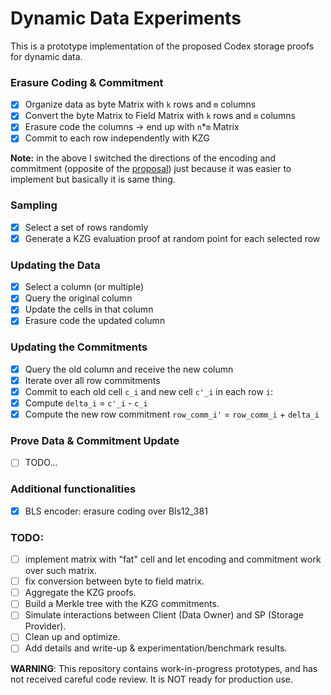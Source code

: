 Dynamic Data Experiments
================================
This is a prototype implementation of the proposed Codex storage proofs for dynamic data.

### Erasure Coding & Commitment
- [x] Organize data as byte Matrix with `k` rows and `m` columns
- [x] Convert the byte Matrix to Field Matrix with `k` rows and `m` columns
- [x] Erasure code the columns -> end up with `n`*`m` Matrix
- [x] Commit to each row independently with KZG

**Note:** in the above I switched the directions of the encoding and commitment (opposite of the [proposal](https://hackmd.io/kPGC3VIZSaWj8DBYOjd4vA?view)) just because it was easier to implement but basically it is same thing.

### Sampling
- [x] Select a set of rows randomly
- [x] Generate a KZG evaluation proof at random point for each selected row

### Updating the Data
- [x] Select a column (or multiple)
- [x] Query the original column
- [x] Update the cells in that column
- [x] Erasure code the updated column

### Updating the Commitments
- [x] Query the old column and receive the new column
- [x] Iterate over all row commitments 
- [x] Commit to each old cell `c_i` and new cell `c'_i` in each row `i`:
- [x] Compute `delta_i` = `c'_i` - `c_i`
- [x] Compute the new row commitment `row_comm_i'` = `row_comm_i` + `delta_i`

### Prove Data & Commitment Update
- [ ] TODO...

### Additional functionalities
- [x] BLS encoder: erasure coding over Bls12_381

### TODO:
- [ ] implement matrix with "fat" cell and let encoding and commitment work over such matrix.
- [ ] fix conversion between byte to field matrix.
- [ ] Aggregate the KZG proofs.
- [ ] Build a Merkle tree with the KZG commitments.
- [ ] Simulate interactions between Client (Data Owner) and SP (Storage Provider).
- [ ] Clean up and optimize.
- [ ] Add details and write-up & experimentation/benchmark results.

**WARNING**: This repository contains work-in-progress prototypes, and has not received careful code review. It is NOT ready for production use.

